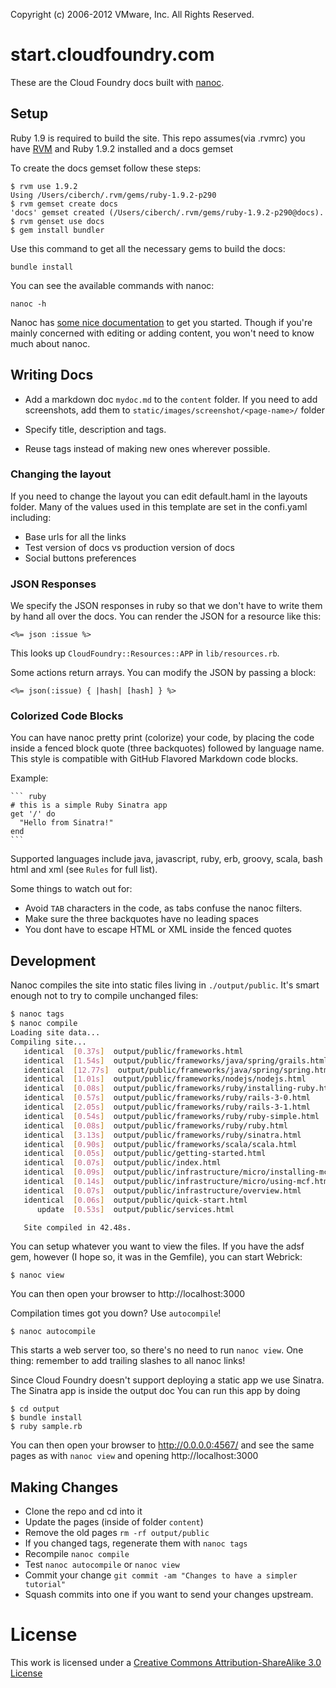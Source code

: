 Copyright (c) 2006-2012 VMware, Inc. All Rights Reserved.

# start.cloudfoundry.com

These are the Cloud Foundry docs built with [nanoc][nanoc].

## Setup

Ruby 1.9 is required to build the site. This repo assumes(via .rvmrc) you have
[RVM](https://rvm.beginrescueend.com/) and Ruby 1.9.2 installed and a docs gemset

To create the docs gemset follow these steps:

    $ rvm use 1.9.2
    Using /Users/ciberch/.rvm/gems/ruby-1.9.2-p290
    $ rvm gemset create docs
    'docs' gemset created (/Users/ciberch/.rvm/gems/ruby-1.9.2-p290@docs).
    $ rvm genset use docs
    $ gem install bundler

Use this command to get all the necessary gems to build the docs:

    bundle install

You can see the available commands with nanoc:

    nanoc -h

Nanoc has [some nice documentation](http://nanoc.stoneship.org/docs/3-getting-started/)
to get you started.  Though if you're mainly concerned with editing or
 adding content, you won't need to know much about nanoc.

[nanoc]: http://nanoc.stoneship.org/


## Writing Docs
* Add a markdown doc `mydoc.md` to the `content` folder. If you need to add screenshots, add
them to `static/images/screenshot/<page-name>/` folder

* Specify title, description and tags.
* Reuse tags instead of making new ones wherever possible.

### Changing the layout
If you need to change the layout you can edit default.haml in the layouts folder.
Many of the values used in this template are set in the confi.yaml including:

* Base urls for all the links
* Test version of docs vs production version of docs
* Social buttons preferences

### JSON Responses

We specify the JSON responses in ruby so that we don't have to write
them by hand all over the docs.  You can render the JSON for a resource
like this:

    <%= json :issue %>

This looks up `CloudFoundry::Resources::APP` in `lib/resources.rb`.

Some actions return arrays.  You can modify the JSON by passing a block:

    <%= json(:issue) { |hash| [hash] } %>


### Colorized Code Blocks

You can have nanoc pretty print (colorize) your code, by placing the code
inside a fenced block quote (three backquotes) followed by language name.
This style is compatible with GitHub Flavored Markdown code blocks.

Example:

    ``` ruby
    # this is a simple Ruby Sinatra app
    get '/' do
      "Hello from Sinatra!"
    end
    ```

Supported languages include java, javascript, ruby, erb, groovy, scala, bash
html and xml (see `Rules` for full list).

Some things to watch out for:

+ Avoid `TAB` characters in the code, as tabs confuse the nanoc filters.
+ Make sure the three backquotes have no leading spaces
+ You dont have to escape HTML or XML inside the fenced quotes

## Development

Nanoc compiles the site into static files living in `./output/public`.  It's
smart enough not to try to compile unchanged files:

```bash
$ nanoc tags
$ nanoc compile
Loading site data...
Compiling site...
   identical  [0.37s]  output/public/frameworks.html
   identical  [1.54s]  output/public/frameworks/java/spring/grails.html
   identical  [12.77s]  output/public/frameworks/java/spring/spring.html
   identical  [1.01s]  output/public/frameworks/nodejs/nodejs.html
   identical  [0.08s]  output/public/frameworks/ruby/installing-ruby.html
   identical  [0.57s]  output/public/frameworks/ruby/rails-3-0.html
   identical  [2.05s]  output/public/frameworks/ruby/rails-3-1.html
   identical  [0.54s]  output/public/frameworks/ruby/ruby-simple.html
   identical  [0.08s]  output/public/frameworks/ruby/ruby.html
   identical  [3.13s]  output/public/frameworks/ruby/sinatra.html
   identical  [0.90s]  output/public/frameworks/scala/scala.html
   identical  [0.05s]  output/public/getting-started.html
   identical  [0.07s]  output/public/index.html
   identical  [0.09s]  output/public/infrastructure/micro/installing-mcf.html
   identical  [0.14s]  output/public/infrastructure/micro/using-mcf.html
   identical  [0.07s]  output/public/infrastructure/overview.html
   identical  [0.06s]  output/public/quick-start.html
      update  [0.53s]  output/public/services.html

   Site compiled in 42.48s.
```

You can setup whatever you want to view the files.  If you have the adsf
gem, however (I hope so, it was in the Gemfile), you can start Webrick:

    $ nanoc view

You can then open your browser to http://localhost:3000

Compilation times got you down?  Use `autocompile`!

    $ nanoc autocompile

This starts a web server too, so there's no need to run `nanoc view`.
One thing: remember to add trailing slashes to all nanoc links!

Since Cloud Foundry doesn't support deploying a static app we use Sinatra. The Sinatra app is inside the output doc
You can run this app by doing

    $ cd output
    $ bundle install
    $ ruby sample.rb

You can then open your browser to http://0.0.0.0:4567/ and see the same pages
as with `nanoc view` and opening http://localhost:3000

## Making Changes

* Clone the repo and cd into it
* Update the pages (inside of folder `content`)
* Remove the old pages `rm -rf output/public`
* If you changed tags, regenerate them with `nanoc tags`
* Recompile `nanoc compile`
* Test  `nanoc autocompile` or `nanoc view`
* Commit your change `git commit -am "Changes to have a simpler tutorial"`
* Squash commits into one if you want to send your changes upstream.

# License

This work is licensed under a [Creative Commons Attribution-ShareAlike 3.0 License](http://creativecommons.org/licenses/by-sa/3.0/)

